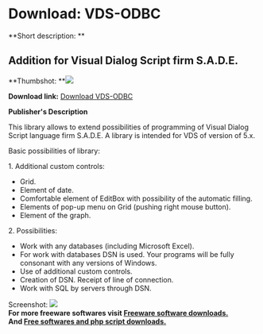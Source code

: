# Download: VDS-ODBC

**Short description: **

## Addition for Visual Dialog Script firm S.A.D.E.

  
**Thumbshot: **![](http://www.freewarefiles.com/screenshot/vdsodbc_md.gif)   
  
**Download link:** [Download VDS-ODBC](http://freesoftwares.boysofts.com/VDS-ODBC_program_28136.html)  
  

**Publisher's Description**  
  

This library allows to extend possibilities of programming of Visual Dialog
Script language firm S.A.D.E. A library is intended for VDS of version of 5.x.

Basic possibilities of library:

1\. Additional custom controls:

  * Grid. 
  * Element of date. 
  * Comfortable element of EditBox with possibility of the automatic filling. 
  * Elements of pop-up menu on Grid (pushing right mouse button). 
  * Element of the graph. 

2\. Possibilities:

  * Work with any databases (including Microsoft Excel). 
  * For work with databases DSN is used. Your programs will be fully consonant with any versions of Windows. 
  * Use of additional custom controls. 
  * Creation of DSN. Receipt of line of connection. 
  * Work with SQL by servers through DSN. 

  
  
Screenshot: ![](http://www.freewarefiles.com/screenshot/vdsodbc.gif)  
**For more freeware softwares visit [Freeware software downloads.](http://freesoftwares.boysofts.com/)**   
**And [Free softwares and php script downloads.](http://www.boysofts.com/)**

